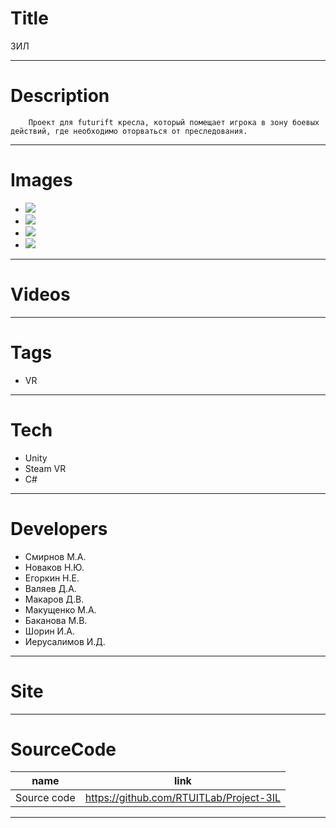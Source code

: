 # Title
ЗИЛ

---

# Description

		Проект для futurift кресла, который помещает игрока в зону боевых действий, где необходимо оторваться от преследования.
---

# Images
* ![](landing/0.png)
* ![](landing/1.png)
* ![](landing/2.png)
* ![](landing/3.png)
---

# Videos

---

# Tags
* VR
---
# Tech
* Unity
* Steam VR
* C#
---
# Developers
* Смирнов М.А.
* Новаков Н.Ю.
* Егоркин Н.Е.
* Валяев Д.А.
* Макаров Д.В.
* Макущенко М.А.
* Баканова М.В.
* Шорин И.А.
* Иерусалимов И.Д.
---
# Site
---
# SourceCode
| name                         | link                                      |
| ---------------------------- | ----------------------------------------- |
| Source code                  | https://github.com/RTUITLab/Project-3IL   |

---
